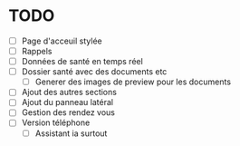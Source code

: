 # TODO

- [ ] Page d'acceuil stylée
- [ ] Rappels
- [ ] Données de santé en temps réel
- [ ] Dossier santé avec des documents etc
  - [ ] Generer des images de preview pour les documents
- [ ] Ajout des autres sections
- [ ] Ajout du panneau latéral
- [ ] Gestion des rendez vous
- [ ] Version téléphone
  - [ ] Assistant ia surtout
